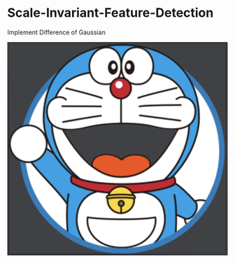 # Scale-Invariant-Feature-Detection
Implement Difference of Gaussian

<img src = "https://github.com/ronnie0726/Scale-Invariant-Feature-Detection/blob/main/testdata/1.png">
